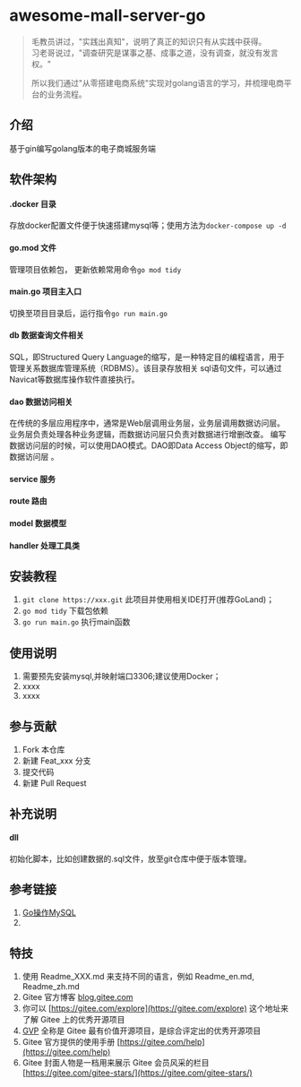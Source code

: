 # awesome-mall-server-go
> 毛教员讲过，"实践出真知"，说明了真正的知识只有从实践中获得。  
> 习老哥说过，"调查研究是谋事之基、成事之道，没有调查，就没有发言权。"
>   
> 所以我们通过"从零搭建电商系统"实现对golang语言的学习，并梳理电商平台的业务流程。
> 
> 

## 介绍
基于gin编写golang版本的电子商城服务端

## 软件架构
#### .docker 目录
存放docker配置文件便于快速搭建mysql等；使用方法为`docker-compose up -d`
#### go.mod 文件
管理项目依赖包， 更新依赖常用命令`go mod tidy`
#### main.go 项目主入口
切换至项目目录后，运行指令`go run main.go`
#### db 数据查询文件相关
SQL，即Structured Query Language的缩写，是一种特定目的编程语言，用于管理关系数据库管理系统（RDBMS）。该目录存放相关 sql语句文件，可以通过Navicat等数据库操作软件直接执行。
#### dao 数据访问相关
在传统的多层应用程序中，通常是Web层调用业务层，业务层调用数据访问层。业务层负责处理各种业务逻辑，而数据访问层只负责对数据进行增删改查。
编写数据访问层的时候，可以使用DAO模式。DAO即Data Access Object的缩写，即数据访问层 。

#### service 服务
#### route 路由
#### model 数据模型
#### handler 处理工具类

## 安装教程

1. `git clone https://xxx.git` 此项目并使用相关IDE打开(推荐GoLand)；
2. `go mod tidy` 下载包依赖
3. `go run main.go` 执行main函数

## 使用说明

1.  需要预先安装mysql,并映射端口3306;建议使用Docker；
2.  xxxx
3.  xxxx

## 参与贡献

1.  Fork 本仓库
2.  新建 Feat_xxx 分支
3.  提交代码
4.  新建 Pull Request

## 补充说明
#### dll  
初始化脚本，比如创建数据的.sql文件，放至git仓库中便于版本管理。

## 参考链接
1. [Go操作MySQL](https://www.cnblogs.com/nickchen121/p/11517430.html)
2. 

## 特技

1.  使用 Readme\_XXX.md 来支持不同的语言，例如 Readme\_en.md, Readme\_zh.md
2.  Gitee 官方博客 [blog.gitee.com](https://blog.gitee.com)
3.  你可以 [https://gitee.com/explore](https://gitee.com/explore) 这个地址来了解 Gitee 上的优秀开源项目
4.  [GVP](https://gitee.com/gvp) 全称是 Gitee 最有价值开源项目，是综合评定出的优秀开源项目
5.  Gitee 官方提供的使用手册 [https://gitee.com/help](https://gitee.com/help)
6.  Gitee 封面人物是一档用来展示 Gitee 会员风采的栏目 [https://gitee.com/gitee-stars/](https://gitee.com/gitee-stars/)
